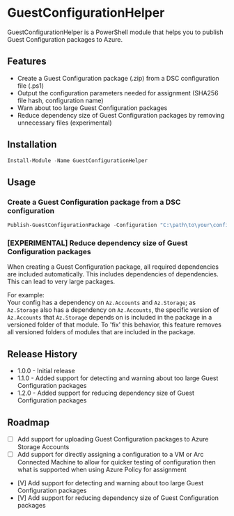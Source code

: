 # GuestConfigurationHelper

GuestConfigurationHelper is a PowerShell module that helps you to publish Guest Configuration packages to Azure.

## Features

- Create a Guest Configuration package (.zip) from a DSC configuration file (.ps1)
- Output the configuration parameters needed for assignment (SHA256 file hash, configuration name)
- Warn about too large Guest Configuration packages
- Reduce dependency size of Guest Configuration packages by removing unnecessary files (experimental)

## Installation

```powershell
Install-Module -Name GuestConfigurationHelper
```

## Usage

### Create a Guest Configuration package from a DSC configuration

```powershell
Publish-GuestConfigurationPackage -Configuration "C:\path\to\your\configuration.ps1" 
```

### [EXPERIMENTAL] Reduce dependency size of Guest Configuration packages

When creating a Guest Configuration package, all required dependencies are included automatically. This includes dependencies of dependencies. This can lead to very large packages. 

For example:  
Your config has a dependency on `Az.Accounts` and `Az.Storage`; as `Az.Storage` also has a dependency on `Az.Accounts`, the specific version of `Az.Accounts` that `Az.Storage` depends on is included in the package in a versioned folder of that module. To 'fix' this behavior, this feature removes all versioned folders of modules that are included in the package.

## Release History

- 1.0.0 - Initial release
- 1.1.0 - Added support for detecting and warning about too large Guest Configuration packages
- 1.2.0 - Added support for reducing dependency size of Guest Configuration packages

## Roadmap

- [ ] Add support for uploading Guest Configuration packages to Azure Storage Accounts
- [ ] Add support for directly assigning a configuration to a VM or Arc Connected Machine to allow for quicker testing of configuration then what is supported when using Azure Policy for assignment
- [V] Add support for detecting and warning about too large Guest Configuration packages
- [V] Add support for reducing dependency size of Guest Configuration packages

